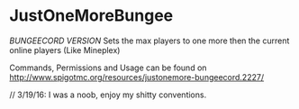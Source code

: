 # JustOneMoreBungee
*BUNGEECORD VERSION* Sets the max players to one more then the current online players (Like Mineplex) 

Commands, Permissions and Usage can be found on http://www.spigotmc.org/resources/justonemore-bungeecord.2227/

// 3/19/16: I was a noob, enjoy my shitty conventions.
